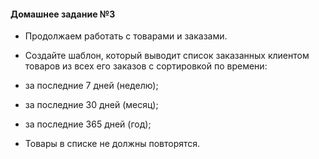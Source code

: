#### Домашнее задание №3

- Продолжаем работать с товарами и заказами.

- Создайте шаблон, который выводит список заказанных
клиентом товаров из всех его заказов с сортировкой по
времени:

- за последние 7 дней (неделю);
- за последние 30 дней (месяц);
- за последние 365 дней (год);

- Товары в списке не должны повторятся.
